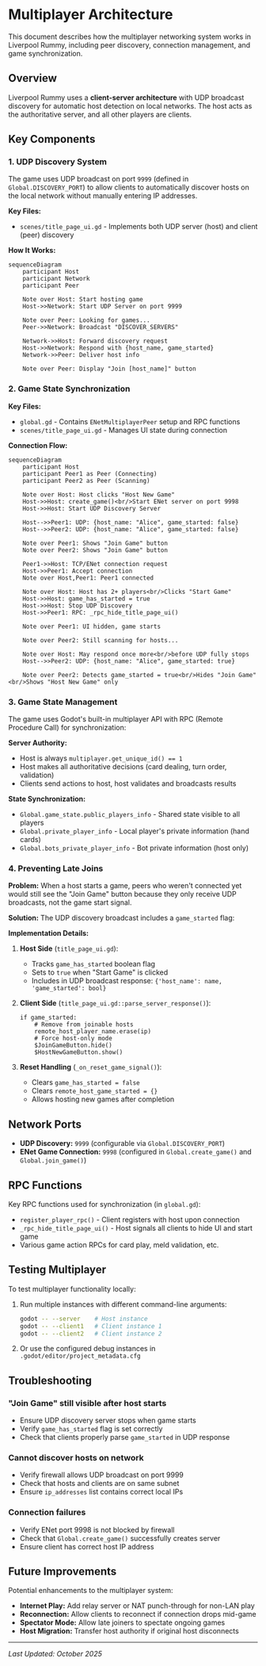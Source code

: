# Multiplayer Architecture

This document describes how the multiplayer networking system works in Liverpool Rummy, including peer discovery, connection management, and game synchronization.

## Overview

Liverpool Rummy uses a **client-server architecture** with UDP broadcast discovery for automatic host detection on local networks. The host acts as the authoritative server, and all other players are clients.

## Key Components

### 1. UDP Discovery System

The game uses UDP broadcast on port `9999` (defined in `Global.DISCOVERY_PORT`) to allow clients to automatically discover hosts on the local network without manually entering IP addresses.

**Key Files:**
- `scenes/title_page_ui.gd` - Implements both UDP server (host) and client (peer) discovery

**How It Works:**

```mermaid
sequenceDiagram
    participant Host
    participant Network
    participant Peer
    
    Note over Host: Start hosting game
    Host->>Network: Start UDP Server on port 9999
    
    Note over Peer: Looking for games...
    Peer->>Network: Broadcast "DISCOVER_SERVERS"
    
    Network->>Host: Forward discovery request
    Host->>Network: Respond with {host_name, game_started}
    Network->>Peer: Deliver host info
    
    Note over Peer: Display "Join [host_name]" button
```

### 2. Game State Synchronization

**Key Files:**
- `global.gd` - Contains `ENetMultiplayerPeer` setup and RPC functions
- `scenes/title_page_ui.gd` - Manages UI state during connection

**Connection Flow:**

```mermaid
sequenceDiagram
    participant Host
    participant Peer1 as Peer (Connecting)
    participant Peer2 as Peer (Scanning)
    
    Note over Host: Host clicks "Host New Game"
    Host->>Host: create_game()<br/>Start ENet server on port 9998
    Host->>Host: Start UDP Discovery Server
    
    Host-->>Peer1: UDP: {host_name: "Alice", game_started: false}
    Host-->>Peer2: UDP: {host_name: "Alice", game_started: false}
    
    Note over Peer1: Shows "Join Game" button
    Note over Peer2: Shows "Join Game" button
    
    Peer1->>Host: TCP/ENet connection request
    Host->>Peer1: Accept connection
    Note over Host,Peer1: Peer1 connected
    
    Note over Host: Host has 2+ players<br/>Clicks "Start Game"
    Host->>Host: game_has_started = true
    Host->>Host: Stop UDP Discovery
    Host->>Peer1: RPC: _rpc_hide_title_page_ui()
    
    Note over Peer1: UI hidden, game starts
    
    Note over Peer2: Still scanning for hosts...
    
    Note over Host: May respond once more<br/>before UDP fully stops
    Host-->>Peer2: UDP: {host_name: "Alice", game_started: true}
    
    Note over Peer2: Detects game_started = true<br/>Hides "Join Game"<br/>Shows "Host New Game" only
```

### 3. Game State Management

The game uses Godot's built-in multiplayer API with RPC (Remote Procedure Call) for synchronization:

**Server Authority:**
- Host is always `multiplayer.get_unique_id() == 1`
- Host makes all authoritative decisions (card dealing, turn order, validation)
- Clients send actions to host, host validates and broadcasts results

**State Synchronization:**
- `Global.game_state.public_players_info` - Shared state visible to all players
- `Global.private_player_info` - Local player's private information (hand cards)
- `Global.bots_private_player_info` - Bot private information (host only)

### 4. Preventing Late Joins

**Problem:** When a host starts a game, peers who weren't connected yet would still see the "Join Game" button because they only receive UDP broadcasts, not the game start signal.

**Solution:** The UDP discovery broadcast includes a `game_started` flag:

**Implementation Details:**

1. **Host Side** (`title_page_ui.gd`):
   - Tracks `game_has_started` boolean flag
   - Sets to `true` when "Start Game" is clicked
   - Includes in UDP broadcast response: `{'host_name': name, 'game_started': bool}`

2. **Client Side** (`title_page_ui.gd::parse_server_response()`):
   ```gdscript
   if game_started:
       # Remove from joinable hosts
       remote_host_player_name.erase(ip)
       # Force host-only mode
       $JoinGameButton.hide()
       $HostNewGameButton.show()
   ```

3. **Reset Handling** (`_on_reset_game_signal()`):
   - Clears `game_has_started = false`
   - Clears `remote_host_game_started = {}`
   - Allows hosting new games after completion

## Network Ports

- **UDP Discovery:** `9999` (configurable via `Global.DISCOVERY_PORT`)
- **ENet Game Connection:** `9998` (configured in `Global.create_game()` and `Global.join_game()`)

## RPC Functions

Key RPC functions used for synchronization (in `global.gd`):

- `register_player_rpc()` - Client registers with host upon connection
- `_rpc_hide_title_page_ui()` - Host signals all clients to hide UI and start game
- Various game action RPCs for card play, meld validation, etc.

## Testing Multiplayer

To test multiplayer functionality locally:

1. Run multiple instances with different command-line arguments:
   ```bash
   godot -- --server    # Host instance
   godot -- --client1   # Client instance 1
   godot -- --client2   # Client instance 2
   ```

2. Or use the configured debug instances in `.godot/editor/project_metadata.cfg`

## Troubleshooting

### "Join Game" still visible after host starts
- Ensure UDP discovery server stops when game starts
- Verify `game_has_started` flag is set correctly
- Check that clients properly parse `game_started` in UDP response

### Cannot discover hosts on network
- Verify firewall allows UDP broadcast on port 9999
- Check that hosts and clients are on same subnet
- Ensure `ip_addresses` list contains correct local IPs

### Connection failures
- Verify ENet port 9998 is not blocked by firewall
- Check that `Global.create_game()` successfully creates server
- Ensure client has correct host IP address

## Future Improvements

Potential enhancements to the multiplayer system:

- **Internet Play:** Add relay server or NAT punch-through for non-LAN play
- **Reconnection:** Allow clients to reconnect if connection drops mid-game
- **Spectator Mode:** Allow late joiners to spectate ongoing games
- **Host Migration:** Transfer host authority if original host disconnects

---

*Last Updated: October 2025*
